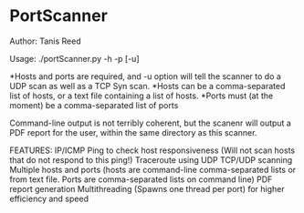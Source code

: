 # PortScanner
Author: Tanis Reed

Usage: ./portScanner.py -h <hosts> -p <ports> [-u]

*Hosts and ports are required, and -u option will tell the scanner to do a UDP scan as well as a TCP Syn scan.
*Hosts can be a comma-separated list of hosts, or a text file containing a list of hosts.
*Ports must (at the moment) be a comma-separated list of ports

Command-line output is not terribly coherent, but the scanenr will output a PDF report for the user, within the same directory as this scanner.

FEATURES:
  IP/ICMP Ping to check host responsiveness (Will not scan hosts that do not respond to this ping!)
  Traceroute using UDP
  TCP/UDP scanning
  Multiple hosts and ports (hosts are command-line comma-separated lists or from text file. Ports are comma-separated lists on command line)
  PDF report generation
  Multithreading (Spawns one thread per port) for higher efficiency and speed
  
  
